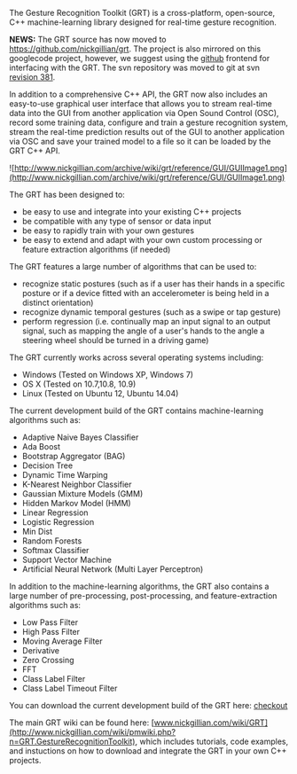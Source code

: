 The Gesture Recognition Toolkit (GRT) is a cross-platform, open-source, C++ machine-learning library designed for real-time gesture recognition.

**NEWS:** The GRT source has now moved to https://github.com/nickgillian/grt.  The project is also mirrored on this googlecode project, however, we suggest using the [github](https://github.com/nickgillian/grt) frontend for interfacing with the GRT.  The svn repository was moved to git at svn [revision 381](https://code.google.com/p/gesture-recognition-toolkit/source/detail?r=381).

In addition to a comprehensive C++ API, the GRT now also includes an easy-to-use graphical user interface that allows you to stream real-time data into the GUI from another application via Open Sound Control (OSC), record some training data, configure and train a gesture recognition system, stream the real-time prediction results out of the GUI to another application via OSC and save your trained model to a file so it can be loaded by the GRT C++ API.

![http://www.nickgillian.com/archive/wiki/grt/reference/GUI/GUIImage1.png](http://www.nickgillian.com/archive/wiki/grt/reference/GUI/GUIImage1.png)

The GRT has been designed to:
  * be easy to use and integrate into your existing C++ projects
  * be compatible with any type of sensor or data input
  * be easy to rapidly train with your own gestures
  * be easy to extend and adapt with your own custom processing or feature extraction algorithms (if needed)

The GRT features a large number of algorithms that can be used to:
  * recognize static postures (such as if a user has their hands in a specific posture or if a device fitted with an accelerometer is being held in a distinct orientation)
  * recognize dynamic temporal gestures (such as a swipe or tap gesture)
  * perform regression (i.e. continually map an input signal to an output signal, such as mapping the angle of a user's hands to the angle a steering wheel should be turned in a driving game)

The GRT currently works across several operating systems including:
  * Windows (Tested on Windows XP, Windows 7)
  * OS X (Tested on 10.7,10.8, 10.9)
  * Linux (Tested on Ubuntu 12, Ubuntu 14.04)

The current development build of the GRT contains machine-learning algorithms such as:
  * Adaptive Naive Bayes Classifier
  * Ada Boost
  * Bootstrap Aggregator (BAG)
  * Decision Tree
  * Dynamic Time Warping
  * K-Nearest Neighbor Classifier
  * Gaussian Mixture Models (GMM)
  * Hidden Markov Model (HMM)
  * Linear Regression
  * Logistic Regression
  * Min Dist
  * Random Forests
  * Softmax Classifier
  * Support Vector Machine
  * Artificial Neural Network (Multi Layer Perceptron)

In addition to the machine-learning algorithms, the GRT also contains a large number of pre-processing, post-processing, and feature-extraction algorithms such as:
  * Low Pass Filter
  * High Pass Filter
  * Moving Average Filter
  * Derivative
  * Zero Crossing
  * FFT
  * Class Label Filter
  * Class Label Timeout Filter

You can download the current development build of the GRT here: [checkout](http://code.google.com/p/gesture-recognition-toolkit/source/checkout)

The main GRT wiki can be found here: [www.nickgillian.com/wiki/GRT](http://www.nickgillian.com/wiki/pmwiki.php?n=GRT.GestureRecognitionToolkit), which includes tutorials, code examples, and instuctions on how to download and integrate the GRT in your own C++ projects.